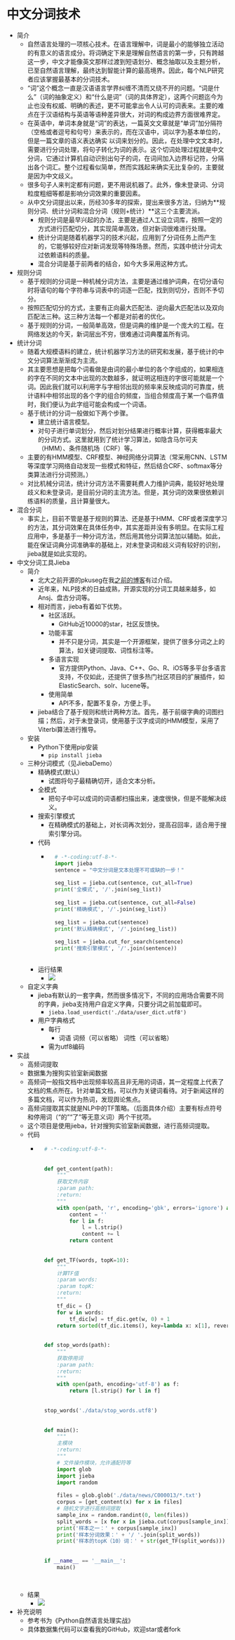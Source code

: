 # 中文分词技术
- 简介
	- 自然语言处理的一项核心技术。在语言理解中，词是最小的能够独立活动的有意义的语言成分。将词确定下来是理解自然语言的第一步，只有跨越这一步，中文才能像英文那样过渡到短语划分、概念抽取以及主题分析，已至自然语言理解，最终达到智能计算的最高境界。因此，每个NLP研究者应该掌握最基本的分词技术。
	- “词”这个概念一直是汉语语言学界纠缠不清而又绕不开的问题。“词是什么”（词的抽象定义）和“什么是词”（词的具体界定），这两个问题迄今为止也没有权威、明确的表述，更不可能拿出令人认可的词表来。主要的难点在于汉语结构与英语等语种差异很大，对词的构成边界方面很难界定。
	- 在英语中，单词本身就是“词”的表达，一篇英文文章就是“单词”加分隔符（空格或者逗号和句号）来表示的，而在汉语中，词以字为基本单位的，但是一篇文章的语义表达确实 以词来划分的。因此，在处理中文文本时，需要进行分词处理，将句子转化为词的表示。这个切词处理过程就是中文分词，它通过计算机自动识别出句子的词，在词间加入边界标记符，分隔出各个词汇。整个过程看似简单，然而实践起来确实无比复杂的，主要就是因为中文歧义。
	- 很多句子人来判定都有问题，更不用说机器了。此外，像未登录词、分词粒度粗细等都是影响分词效果的重要因素。
	- 从中文分词提出以来，历经30多年的探索，提出来很多方法，归纳为**规则分词、统计分词和混合分词（规则+统计）**这三个主要流派。
		- 规则分词是最早兴起的办法，主要是通过人工设立词库，按照一定的方式进行匹配切分，其实现简单高效，但对新词很难进行处理。
		- 统计分词是随着机器学习的技术兴起，应用到了分词任务上而产生的，它能够较好应对新词发现等特殊场景。然而，实践中统计分词太过依赖语料的质量。
		- 混合分词是基于前两者的结合，如今大多采用这种方式。
- 规则分词
	- 基于规则的分词是一种机械分词方法，主要是通过维护词典，在切分语句时将语句的每个字符串与词表中的词逐一匹配，找到则切分，否则不予切分。
	- 按照匹配切分的方式，主要有正向最大匹配法、逆向最大匹配法以及双向匹配法三种。这三种方法每一个都是对前者的优化。
	- 基于规则的分词，一般简单高效，但是词典的维护是一个庞大的工程。在网络发达的今天，新词层出不穷，很难通过词典覆盖所有词。
- 统计分词
	- 随着大规模语料的建立，统计机器学习方法的研究和发展，基于统计的中文分词算法渐渐成为主流。
	- 其主要思想是把每个词看做是由词的最小单位的各个字组成的，如果相连的字在不同的文本中出现的次数越多，就证明这相连的字很可能就是一个词。因此我们就可以利用字与字相邻出现的频率来反映成词的可靠度，统计语料中相邻出现的各个字的组合的频度，当组合频度高于某一个临界值时，我们便认为此字组可能会构成一个词语。
	- 基于统计的分词一般做如下两个步骤。
		- 建立统计语言模型。
		- 对句子进行单词划分，然后对划分结果进行概率计算，获得概率最大的分词方式。这里就用到了统计学习算法，如隐含马尔可夫（HMM）、条件随机场（CRF）等。
	- 主要的有HMM模型、CRF模型、神经网络分词算法（常采用CNN、LSTM等深度学习网络自动发现一些模式和特征，然后结合CRF、softmax等分类算法进行分词预测。）
	- 对比机械分词法，统计分词方法不需要耗费人力维护词典，能较好地处理歧义和未登录词，是目前分词的主流方法。但是，其分词的效果很依赖训练语料的质量，且计算量很大。
- 混合分词
	- 事实上，目前不管是基于规则的算法、还是基于HMM、CRF或者深度学习的方法，其分词效果在具体任务中，其实差距并没有多明显。在实际工程应用中，多是基于一种分词方法，然后用其他分词算法加以辅助。如此，能在保证词典分词准确率的基础上，对未登录词和歧义词有较好的识别，jieba就是如此实现的。
- 中文分词工具Jieba
	- 简介
		- 北大之前开源的pkuseg在我[之前的博客](https://blog.csdn.net/zhouchen1998/article/details/86674449)有过介绍。
		- 近年来，NLP技术的日益成熟，开源实现的分词工具越来越多，如Ansj、盘古分词等。
		- 相对而言，jieba有着如下优势。
			- 社区活跃。
				- GitHub近10000的star，社区反馈快。
			- 功能丰富
				- 并不只是分词，其实是一个开源框架，提供了很多分词之上的算法，如关键词提取、词性标注等。
			- 多语言实现
				- 官方提供Python、Java、C++、Go、R、iOS等多平台多语言支持，不仅如此，还提供了很多热门社区项目的扩展插件，如ElasticSearch、solr、lucene等。
			- 使用简单
				- API不多，配置不复杂，方便上手。
		- jieba结合了基于规则和统计两种方法。首先，基于前缀字典的词图扫描；然后，对于未登录词，使用基于汉字成词的HMM模型，采用了Viterbi算法进行推导。
	- 安装
		- Python下使用pip安装
			- `pip install jieba`
	- 三种分词模式（见JiebaDemo）
		- 精确模式(默认）
			- 试图将句子最精确切开，适合文本分析。
		- 全模式
			- 把句子中可以成词的词语都扫描出来，速度很快，但是不能解决歧义。
		- 搜索引擎模式
			- 在精确模式的基础上，对长词再次划分，提高召回率，适合用于搜索引擎分词。
		- 代码
			- ```python
				# -*-coding:utf-8-*-
				import jieba
				sentence = "中文分词是文本处理不可或缺的一步！"
				
				seg_list = jieba.cut(sentence, cut_all=True)
				print('全模式', '/'.join(seg_list))
				
				seg_list = jieba.cut(sentence, cut_all=False)
				print('精确模式', '/'.join(seg_list))
				
				seg_list = jieba.cut(sentence)
				print('默认精确模式', '/'.join(seg_list))
				
				seg_list = jieba.cut_for_search(sentence)
				print('搜索引擎模式', '/'.join(sentence))
				
				```
		- 运行结果
			- ![](https://img-blog.csdnimg.cn/20190328203029837.png)
	- 自定义字典
		- jieba有默认的一套字典，然而很多情况下，不同的应用场合需要不同的字典，jieba支持用户自定义字典，只要分词之前加载即可。
			- `jieba.load_userdict('./data/user_dict.utf8')`
		- 用户字典格式
			- 每行
				- 词语 词频（可以省略） 词性（可以省略）
			- 需为utf8编码
- 实战
	- 高频词提取
	- 数据集为搜狗实验室新闻数据
	- 高频词一般指文档中出现频率较高且非无用的词语，其一定程度上代表了文档的焦点所在。针对单篇文档，可以作为关键词看待。对于新闻这样的多篇文档，可以作为热词，发现舆论焦点。
	- 高频词提取其实就是NLP中的TF策略。（后面具体介绍）主要有标点符号和停用词（“的”“了”等无意义词）两个干扰项。
	- 这个项目是使用jieba，针对搜狗实验室新闻数据，进行高频词提取。
	- 代码
		- ```python
			# -*-coding:utf-8-*-
			
			
			def get_content(path):
			    """
			    获取文件内容
			    :param path:
			    :return:
			    """
			    with open(path, 'r', encoding='gbk', errors='ignore') as f:
			        content = ''
			        for l in f:
			            l = l.strip()
			            content += l
			        return content
			
			
			def get_TF(words, topK=10):
			    """
			    计算TF值
			    :param words:
			    :param topK:
			    :return:
			    """
			    tf_dic = {}
			    for w in words:
			        tf_dic[w] = tf_dic.get(w, 0) + 1
			    return sorted(tf_dic.items(), key=lambda x: x[1], reverse=True)[:topK]
			
			
			def stop_words(path):
			    """
			    获取停用词
			    :param path:
			    :return:
			    """
			    with open(path, encoding='utf-8') as f:
			        return [l.strip() for l in f]
			
			
			stop_words('./data/stop_words.utf8')
			
			
			def main():
			    """
			    主模块
			    :return:
			    """
			    # 文件操作模块，允许通配符等
			    import glob
			    import jieba
			    import random
			
			    files = glob.glob('./data/news/C000013/*.txt')
			    corpus = [get_content(x) for x in files]
			    # 随机文字进行高频词提取
			    sample_inx = random.randint(0, len(files))
			    split_words = [x for x in jieba.cut(corpus[sample_inx]) if x not in stop_words('./data/stop_words.utf8')]
			    print('样本之一：' + corpus[sample_inx])
			    print('样本分词效果：' + '/ '.join(split_words))
			    print('样本的topK（10）词：' + str(get_TF(split_words)))
			
			
			if __name__ == '__main__':
			    main()

			
			```
	- 结果
		- ![](https://img-blog.csdnimg.cn/20190328211602749.png)
- 补充说明
	- 参考书为《Python自然语言处理实战》
	- 具体数据集代码可以查看我的GitHub，欢迎star或者fork
	










